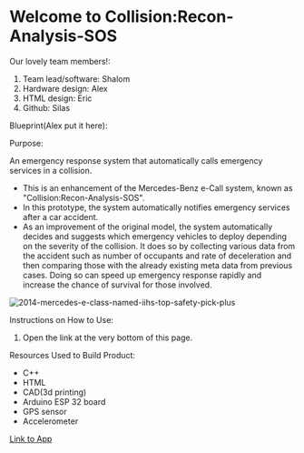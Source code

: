 # Welcome to Collision:Recon-Analysis-SOS

Our lovely team members!: <br/>
 1. Team lead/software: Shalom
 2. Hardware design: Alex
 3. HTML design: Eric
 4. Github: Silas

Blueprint(Alex put it here):

Purpose:

An emergency response system that automatically calls emergency services in a collision. <br/>
* This is an enhancement of the Mercedes-Benz e-Call system, known as "Collision:Recon-Analysis-SOS".
* In this prototype, the system automatically notifies emergency services after a car accident.
* As an improvement of the original model, the system automatically decides and suggests which emergency vehicles to deploy depending on the severity of the collision. It does so by collecting various data from the accident such as number of occupants and rate of deceleration and then comparing those with the already  existing meta data from previous cases. Doing so can speed up emergency response rapidly and increase the chance of survival for those involved. 

![2014-mercedes-e-class-named-iihs-top-safety-pick-plus](https://github.com/user-attachments/assets/9eb834b7-1a1e-4045-b407-7f2c002fbd46)

Instructions on How to Use:
1. Open the link at the very bottom of this page.

Resources Used to Build Product:
* C++
* HTML
* CAD(3d printing)
* Arduino ESP 32 board
* GPS sensor
* Accelerometer

[Link to App](https://silas-chao.github.io/htmlPart/)
